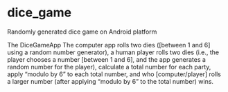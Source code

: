 # dice_game
Randomly generated dice game on Android platform

The DiceGameApp
The computer app rolls two dies ([between 1 and 6] using a random number generator), a human player rolls two dies (i.e., the player chooses a number [between 1 and 6], and the app generates a random number for the player), calculate a total number for each party, apply “modulo by 6” to each total number, and who [computer/player] rolls a larger number (after applying “modulo by 6” to the total number) wins.
